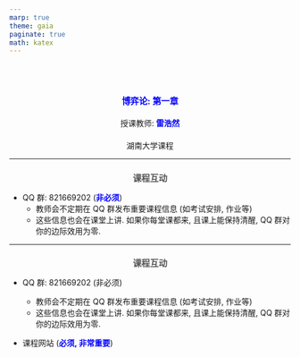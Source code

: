 ```yaml
---
marp: true
theme: gaia
paginate: true
math: katex
---
```


<style>
:root {
  font-family: "Fira Sans", "LXGW WenKai";
}

h1, h2, h3 {
  text-align: center;
}

h1 {
  font-size: 1.1em;
  color: #555;    
}

h2, h3 {
  font-size: 1em;
  font-weight: normal;
}

b, strong {
   color: blue;
}

b, em {
   color: red;
}

.columns {
    display: grid;
    grid-template-columns: repeat(2, minmax(0, 1fr));
    gap: 1rem;
}
</style>    

<br><br>

# **博弈论: 第一章**

## 授课教师: **雷浩然**

## 湖南大学课程

---
# 课程互动

- QQ 群: 821669202 (**非必须**)
  - 教师会不定期在 QQ 群发布重要课程信息 (如考试安排, 作业等)
  - 这些信息也会在课堂上讲. 如果你每堂课都来, 且课上能保持清醒, QQ 群对你的边际效用为零.

---
# 课程互动

- QQ 群: 821669202 (非必须)
  - 教师会不定期在 QQ 群发布重要课程信息 (如考试安排, 作业等)
  - 这些信息也会在课堂上讲. 如果你每堂课都来, 且课上能保持清醒, QQ 群对你的边际效用为零.


- 课程网站 (**必须, 非常重要**)




